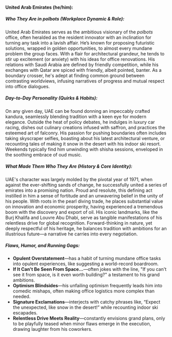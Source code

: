 #### United Arab Emirates (he/him):  

##### Who They Are in *polbots* (Workplace Dynamic & Role):  
United Arab Emirates serves as the ambitious visionary of the *polbots* office, often heralded as the resident innovator with an inclination for turning any task into a lavish affair. He’s known for proposing futuristic solutions, wrapped in golden opportunities, to almost every mundane problem the group faces. With a flair for architectural grandeur, he tends to stir up excitement (or anxiety) with his ideas for office renovations. His relations with Saudi Arabia are defined by friendly competition, while his exchanges with Qatar are spiced with friendly, albeit pointed, banter. As a boundary crosser, he's adept at finding common ground between contrasting worldviews, infusing narratives of progress and mutual respect into office dialogues.

##### Day-to-Day Personality (Quirks & Habits):  
On any given day, UAE can be found donning an impeccably crafted kandura, seamlessly blending tradition with a keen eye for modern elegance. Outside the heat of policy debates, he indulges in luxury car racing, dishes out culinary creations infused with saffron, and practices the esteemed art of falconry. His passion for pushing boundaries often includes taking skyscraper selfies, boasting about his latest architectural venture, or recounting tales of making it snow in the desert with his indoor ski resort. Weekends typically find him unwinding with shisha sessions, enveloped in the soothing embrace of oud music.

##### What Made Them Who They Are (History & Core Identity):  
UAE's character was largely molded by the pivotal year of 1971, when against the ever-shifting sands of change, he successfully united a series of emirates into a promising nation. Proud and resolute, this defining act instilled in him a sense of fortitude and an unwavering belief in the unity of his people. With roots in the pearl diving trade, he places substantial value on innovation and economic prosperity, having experienced a tremendous boom with the discovery and export of oil. His iconic landmarks, like the Burj Khalifa and Louvre Abu Dhabi, serve as tangible manifestations of his relentless drive for global recognition. Forward-thinking in nature, yet deeply respectful of his heritage, he balances tradition with ambitions for an illustrious future—a narrative he carries into every negotiation.

##### Flaws, Humor, and Running Gags:  
- **Opulent Overstatement**—has a habit of turning mundane office tasks into opulent experiences, like suggesting a world-record boardroom.  
- **If It Can't Be Seen From Space...**—often jokes with the line, "If you can't see it from space, is it even worth building?" a testament to his grand ambitions.  
- **Optimism Blindsides**—his unfailing optimism frequently leads him into comedic mishaps, often making office logistics more complex than needed.  
- **Signature Exclamations**—interjects with catchy phrases like, “Expect the unexpected, like snow in the desert!” while recounting indoor ski escapades.  
- **Relentless Drive Meets Reality**—constantly envisions grand plans, only to be playfully teased when minor flaws emerge in the execution, drawing laughter from his coworkers.